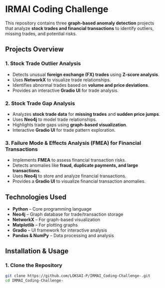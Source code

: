 # IRMAI Coding Challenge  

This repository contains three **graph-based anomaly detection** projects that analyze **stock trades and financial transactions** to identify outliers, missing trades, and potential risks.  

## **Projects Overview**  

### **1. Stock Trade Outlier Analysis**  
- Detects unusual **foreign exchange (FX) trades** using **Z-score analysis**.  
- Uses **NetworkX** to visualize trade relationships.  
- Identifies abnormal trades based on **volume and price deviations**.  
- Provides an interactive **Gradio UI** for trade analysis.  

### **2. Stock Trade Gap Analysis**  
- Analyzes **stock trade data** for **missing trades** and **sudden price jumps**.  
- Uses **Neo4j** to model trade relationships.  
- Highlights trade gaps using **graph-based visualization**.  
- Interactive **Gradio UI** for trade pattern exploration.  

### **3. Failure Mode & Effects Analysis (FMEA) for Financial Transactions**  
- Implements **FMEA** to assess financial transaction risks.  
- Detects anomalies like **fraud, duplicate payments, and large transactions**.  
- Uses **Neo4j** to store and analyze financial transactions.  
- Provides a **Gradio UI** to visualize financial transaction anomalies.  

## **Technologies Used**  
- **Python** – Core programming language  
- **Neo4j** – Graph database for trade/transaction storage  
- **NetworkX** – For graph-based visualization  
- **Matplotlib** – For plotting graphs  
- **Gradio** – UI framework for interactive analysis  
- **Pandas & NumPy** – Data processing and analysis  

## **Installation & Usage**  

### **1. Clone the Repository**  
```bash
git clone https://github.com/LOKSAI-P/IRMAI_Coding-Challenge-.git
cd IRMAI_Coding-Challenge-
